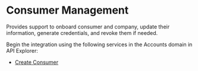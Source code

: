 # Consumer Management

Provides support to onboard consumer and company, update their information, generate credentials, and revoke them if needed.

Begin the integration using the following services in the Accounts domain in API Explorer:
* [Create Consumer](?path=reference/ConsumerManagement/CreatesConsumer.yaml)
